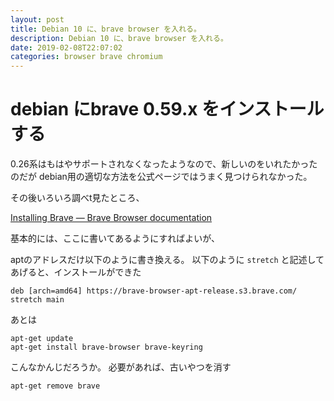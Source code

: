 ```yaml
---
layout: post
title: Debian 10 に、brave browser を入れる。
description: Debian 10 に、brave browser を入れる。
date: 2019-02-08T22:07:02
categories: browser brave chromium
---
```


# debian にbrave 0.59.x をインストールする

0.26系はもはやサポートされなくなったようなので、新しいのをいれたかったのだが
debian用の適切な方法を公式ページではうまく見つけられなかった。

その後いろいろ調べt見たところ、


[Installing Brave — Brave Browser documentation](https://brave-browser.readthedocs.io/en/latest/installing-brave.html#linux)

基本的には、ここに書いてあるようにすればよいが、

aptのアドレスだけ以下のように書き換える。
以下のように `stretch` と記述してあげると、インストールができた


```
deb [arch=amd64] https://brave-browser-apt-release.s3.brave.com/ stretch main
```

あとは

```
apt-get update
apt-get install brave-browser brave-keyring
```

こんなかんじだろうか。
必要があれば、古いやつを消す

```
apt-get remove brave
```


